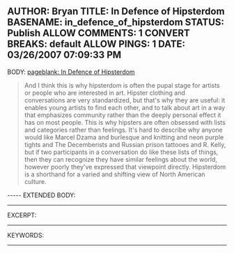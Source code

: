 AUTHOR: Bryan
TITLE: In Defence of Hipsterdom
BASENAME: in_defence_of_hipsterdom
STATUS: Publish
ALLOW COMMENTS: 1
CONVERT BREAKS: __default__
ALLOW PINGS: 1
DATE: 03/26/2007 07:09:33 PM
-----
BODY:
<a title="pageblank: In Defence of Hipsterdom" href="http://pageblank.blogspot.com/2007/03/in-defence-of-hipsterdom.html">pageblank: In Defence of Hipsterdom</a>
<blockquote>
And I think this is why hipsterdom is often the pupal stage for artists or people who are interested in art. Hipster clothing and conversations are very standardized, but that's why they are useful: it enables young artists to find each other, and to talk about art in a way that emphasizes community rather than the deeply personal effect it has on most people. This is why hipsters are often obsessed with lists and categories rather than feelings. It's hard to describe why anyone would like Marcel Dzama and burlesque and knitting and neon purple tights and The Decemberists and Russian prison tattooes and R. Kelly, but if two participants in a conversation do like these lists of things, then they can recognize they have similar feelings about the world, however poorly they've expressed that viewpoint directly. Hipsterdom is a shorthand for a varied and shifting view of North American culture.</blockquote>
-----
EXTENDED BODY:

-----
EXCERPT:

-----
KEYWORDS:

-----



